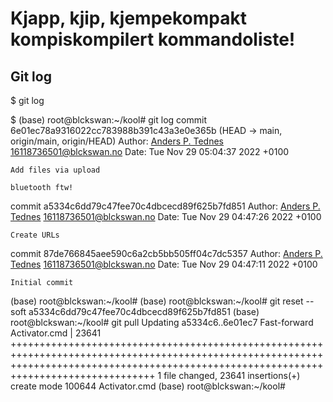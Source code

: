 # Kjapp, kjip, kjempekompakt kompiskompilert kommandoliste!
## Git log

$ git log

$ (base) root@blckswan:~/kool# git log
commit 6e01ec78a9316022cc783988b391c43a3e0e365b (HEAD -> main, origin/main, origin/HEAD)
Author: [Anders P. Tednes]([blckswan](ungtblod)) <16118736501@blckswan.no>
Date:   Tue Nov 29 05:04:37 2022 +0100

    Add files via upload

    bluetooth ftw!

commit a5334c6dd79c47fee70c4dbcecd89f625b7fd851
Author: [Anders P. Tednes]([blckswan](ungtblod)) <16118736501@blckswan.no>
Date:   Tue Nov 29 04:47:26 2022 +0100

    Create URLs

commit 87de766845aee590c6a2cb5bb505ff04c7dc5357
Author: [Anders P. Tednes]([blckswan](ungtblod)) <16118736501@blckswan.no>
Date:   Tue Nov 29 04:47:11 2022 +0100

    Initial commit
(base) root@blckswan:~/kool# 
(base) root@blckswan:~/kool# git reset --soft a5334c6dd79c47fee70c4dbcecd89f625b7fd851
(base) root@blckswan:~/kool# git pull
Updating a5334c6..6e01ec7
Fast-forward
 Activator.cmd | 23641 +++++++++++++++++++++++++++++++++++++++++++++++++++++++++++++++++++++++++++++++++++++++++++++++++++++++++++++++++++++++++++++++++++++++++++++++++++++++++++++++++++++++++++++++++++++++++++
 1 file changed, 23641 insertions(+)
 create mode 100644 Activator.cmd
(base) root@blckswan:~/kool#

